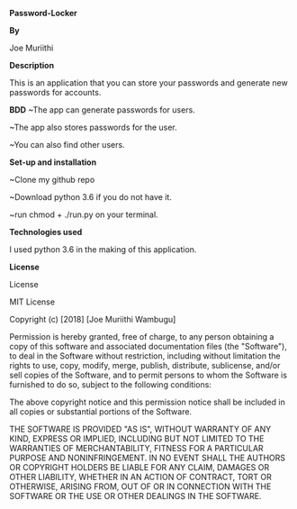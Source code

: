 **Password-Locker**

**By**

Joe Muriithi

**Description**

This is an application that you can store your passwords and generate new passwords for accounts.

**BDD**
~The app can generate passwords for users.

~The app also stores passwords for the user.

~You can also find other users.

**Set-up and installation**

~Clone my github repo

~Download python 3.6 if you do not have it.

~run chmod + ./run.py on your terminal.

**Technologies used**

I used python 3.6 in the making of this application.

**License**

License

MIT License

Copyright (c) [2018] [Joe Muriithi Wambugu]

Permission is hereby granted, free of charge, to any person obtaining a copy of this software and associated documentation files (the "Software"), to deal in the Software without restriction, including without limitation the rights to use, copy, modify, merge, publish, distribute, sublicense, and/or sell copies of the Software, and to permit persons to whom the Software is furnished to do so, subject to the following conditions:

The above copyright notice and this permission notice shall be included in all copies or substantial portions of the Software.

THE SOFTWARE IS PROVIDED "AS IS", WITHOUT WARRANTY OF ANY KIND, EXPRESS OR IMPLIED, INCLUDING BUT NOT LIMITED TO THE WARRANTIES OF MERCHANTABILITY, FITNESS FOR A PARTICULAR PURPOSE AND NONINFRINGEMENT. IN NO EVENT SHALL THE AUTHORS OR COPYRIGHT HOLDERS BE LIABLE FOR ANY CLAIM, DAMAGES OR OTHER LIABILITY, WHETHER IN AN ACTION OF CONTRACT, TORT OR OTHERWISE, ARISING FROM, OUT OF OR IN CONNECTION WITH THE SOFTWARE OR THE USE OR OTHER DEALINGS IN THE SOFTWARE.
